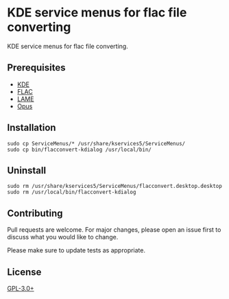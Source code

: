 # KDE service menus for flac file converting

KDE service menus for flac file converting.

## Prerequisites

* [KDE](https://www.kde.org/)
* [FLAC](https://xiph.org/flac/)
* [LAME](https://lame.sourceforge.io/)
* [Opus](https://opus-codec.org/)

## Installation

    sudo cp ServiceMenus/* /usr/share/kservices5/ServiceMenus/
    sudo cp bin/flacconvert-kdialog /usr/local/bin/

## Uninstall

    sudo rm /usr/share/kservices5/ServiceMenus/flacconvert.desktop.desktop
    sudo rm /usr/local/bin/flacconvert-kdialog

## Contributing

Pull requests are welcome. For major changes, please open an issue first to
discuss what you would like to change.

Please make sure to update tests as appropriate.

## License

[GPL-3.0+](https://www.gnu.org/licenses/gpl-3.0.de.html)
